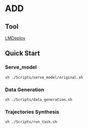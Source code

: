 # ADD

## Tool
[LMDeploy](https://lmdeploy.readthedocs.io/en/latest/)


## Quick Start

### Serve_model


```
sh ./Scripts/serve_model/original.sh
```

### Data Generation

```
sh ./Scripts/data_generation.sh
```

### Trajectories Synthesis

```
sh ./Scripts/run_task.sh
```
